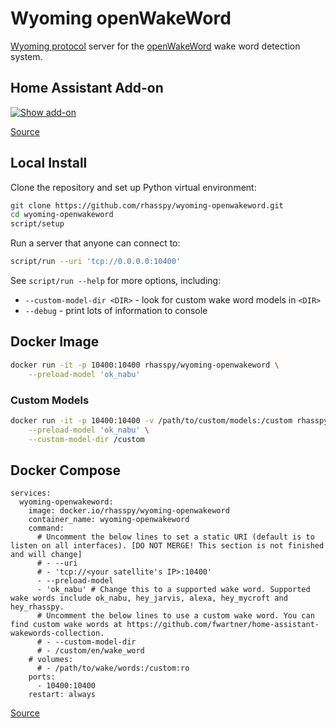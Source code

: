 # Wyoming openWakeWord

[Wyoming protocol](https://github.com/rhasspy/wyoming) server for the [openWakeWord](https://github.com/dscripka/openWakeWord) wake word detection system.


## Home Assistant Add-on

[![Show add-on](https://my.home-assistant.io/badges/supervisor_addon.svg)](https://my.home-assistant.io/redirect/supervisor_addon/?addon=core_openwakeword)

[Source](https://github.com/home-assistant/addons/tree/master/openwakeword)


## Local Install

Clone the repository and set up Python virtual environment:

``` sh
git clone https://github.com/rhasspy/wyoming-openwakeword.git
cd wyoming-openwakeword
script/setup
```

Run a server that anyone can connect to:

``` sh
script/run --uri 'tcp://0.0.0.0:10400'
```

See `script/run --help` for more options, including:

* `--custom-model-dir <DIR>` - look for custom wake word models in `<DIR>`
* `--debug` - print lots of information to console


## Docker Image

``` sh
docker run -it -p 10400:10400 rhasspy/wyoming-openwakeword \
    --preload-model 'ok_nabu'
```

### Custom Models

```sh
docker run -it -p 10400:10400 -v /path/to/custom/models:/custom rhasspy/wyoming-openwakeword \
    --preload-model 'ok_nabu' \
    --custom-model-dir /custom
```

## Docker Compose
```
services:
  wyoming-openwakeword:
    image: docker.io/rhasspy/wyoming-openwakeword
    container_name: wyoming-openwakeword
    command:
      # Uncomment the below lines to set a static URI (default is to listen on all interfaces). [DO NOT MERGE! This section is not finished and will change]
      # - --uri
      # - 'tcp://<your satellite's IP>:10400'
      - --preload-model
      - 'ok_nabu' # Change this to a supported wake word. Supported wake words include ok_nabu, hey_jarvis, alexa, hey_mycroft and hey_rhasspy.
      # Uncomment the below lines to use a custom wake word. You can find custom wake words at https://github.com/fwartner/home-assistant-wakewords-collection.
      # - --custom-model-dir
      # - /custom/en/wake_word
    # volumes:
      # - /path/to/wake/words:/custom:ro
    ports:
      - 10400:10400
    restart: always

```

[Source](https://github.com/rhasspy/wyoming-addons/tree/master/openwakeword)
